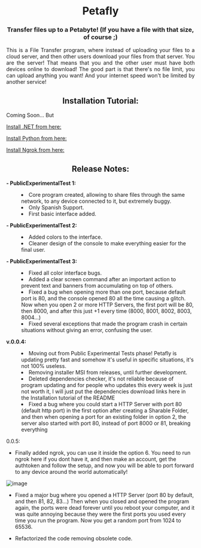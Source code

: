 <div align="center">
  <h1 align="center">Petafly</h1>
  <h3>Transfer files up to a Petabyte! (If you have a file with that size, of course ;)</h3>
  
<div align="justify">
This is a File Transfer program, where instead of uploading your files to a cloud server, and then other users download your files from that server. You are the server!
That means that you and the other user must have both devices online to download!
The good part is that there's no file limit, you can upload anything you want! And your internet speed won't be limited by another service!
<p></p>
  
<div align="center">
<h2>
Installation Tutorial:
</h2>
<div align="justify">
Coming Soon...
But <p></p>
<a href="https://dotnet.microsoft.com/en-us/download/dotnet/thank-you/runtime-8.0.8-windows-x64-installer?cid=getdotnetcore">Install .NET from here:</a><p></p>
<a href="https://www.python.org/ftp/python/3.12.6/python-3.12.6-amd64.exe">Install Python from here:</a><p></p>
<a href="https://bin.equinox.io/c/bNyj1mQVY4c/ngrok-v3-stable-windows-amd64.zip">Install Ngrok from here:</a>

<div align="center">
<h2>
Release Notes:
</h2>
  
<div align="left">
<p>
<b>- PublicExperimentalTest 1:</b> 
  <dd><li type="disc">Core program created, allowing to share files through the same network, to any device connected to it, but extremely buggy.</li></dd>
  <dd><li type="disc">Only Spanish Support.</li></dd>
  <dd><li type="disc">First basic interface added.</li></dd>
  <p><p>
    
<b>- PublicExperimentalTest 2:</b>
      <dd><li type="disc">Added colors to the interface.</li></dd>
      <dd><li type="disc">Cleaner design of the console to make everything easier for the final user.</li></dd>
  <p><p>
    
<b>- PublicExperimentalTest 3:</b> 
      <dd><li type="disc">Fixed all color interface bugs.</li></dd>
      <dd><li type="disc">Added a clear screen command after an important action to prevent text and banners from accumulating on top of others.</li></dd>
      <dd><li type="disc"> Fixed a bug when opening more than one port, because default port is 80, and the console opened 80 all the time causing a glitch. Now when you open 2 or more HTTP Servers, the first port will be 80, then 8000, and after this just +1 every time (8000, 8001, 8002, 8003, 8004...) </li></dd>
      <dd><li type="disc">Fixed several exceptions that made the program crash in certain situations without giving an error, confusing the user.<p></li></dd>
     

<b>v.0.0.4:</b> 
      <dd><li type="disc">Moving out from Public Experimental Tests phase! Petafly is updating pretty fast and somehow it's useful in specific situations, it's not 100% useless.</li></dd>
      <dd><li type="disc">Removing installer MSI from releases, until further development.</li></dd>
      <dd><li type="disc">Deleted dependencies checker, it's not reliable because of program updating and for people who updates this every week is just not worth it, I will just put the dependencies download links here in the Installation tutorial of the README</li></dd>
      <dd><li type="disc">Fixed a bug where you could start a HTTP Server with port 80 (default http port) in the first option after creating a Sharable Folder, and then when opening a port for an existing folder in option 2, the server also started with port 80, instead of port 8000 or 81, breaking everything</li></dd>

0.0.5:

- Finally added ngrok, you can use it inside the option 6. You need to run ngrok here if you dont have it, and then make an account, get the authtoken and follow the setup, and now you will be able to port forward to any device around the world automatically!

![image](https://github.com/user-attachments/assets/008f64fd-e274-4c8a-9819-8958af59aee8)

- Fixed a major bug where you opened a HTTP Server (port 80 by default, and then 81, 82, 83...) Then when you closed and opened the program again, the ports were dead forever until you reboot your computer, and it was quite annoying because they were the first ports you used every time you run the program. Now you get a random port from 1024 to 65536.

- Refactorized the code removing obsolete code.
